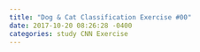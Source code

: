 ```yaml
---
title: "Dog & Cat Classification Exercise #00"
date: 2017-10-20 08:26:28 -0400
categories: study CNN Exercise
---
```

